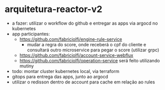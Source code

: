 # arquitetura-reactor-v2
- a fazer: utilizar o workflow do github e entregar as apps via argocd no kubernetes
- app participantes:
  - https://github.com/fabriciolfj/engine-rule-service
    - mudar a regra do score, onde receberá o cpf do cliente e consultará outro microservice para pegar o score (utilizar grpc)
  - https://github.com/fabriciolfj/account-service-webflux 
  - https://github.com/fabriciolfj/operation-service será feito utilizando mutiny
- todo: montar cluster kubernetes local, via terraform
- gitops para entrega das apps, junto ao argocd
- utilizar o redisson dentro de account para cache em relação ao rules
